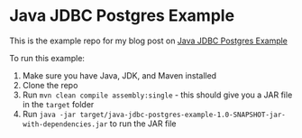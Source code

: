 # Java JDBC Postgres Example

This is the example repo for my blog post on [Java JDBC Postgres Example](https://www.sohamkamani.com/java/jdbc-postgresql)

To run this example:

1. Make sure you have Java, JDK, and Maven installed
2. Clone the repo
3. Run `mvn clean compile assembly:single` - this should give you a JAR file in the `target` folder
4. Run `java -jar target/java-jdbc-postgres-example-1.0-SNAPSHOT-jar-with-dependencies.jar` to run the JAR file
